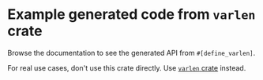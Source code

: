 # Example generated code from `varlen` crate

Browse the documentation to see the generated API from `#[define_varlen]`.

For real use cases, don't use this crate directly. Use [`varlen` crate](https://crates.io/varlen) instead.
